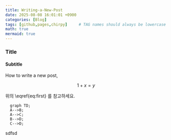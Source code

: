 ```yaml
---
title: Writing-a-New-Post
date: 2025-08-08 16:01:01 +0900
categories: [Blog]
tags: [github,pages,chirpy]     # TAG names should always be lowercase
math: true
mermaid: true
---
```


### Title

#### Subtitle

How to write a new post,

$$\begin{equation}
1+x=y
\label{eq:first}
\end{equation}$$


위의 \eqref{eq:first} 를 참고하세요.

```mermaid
  graph TD;
  A-->B;
  A-->C;
  B-->D;
  C-->D;
```

sdfsd
